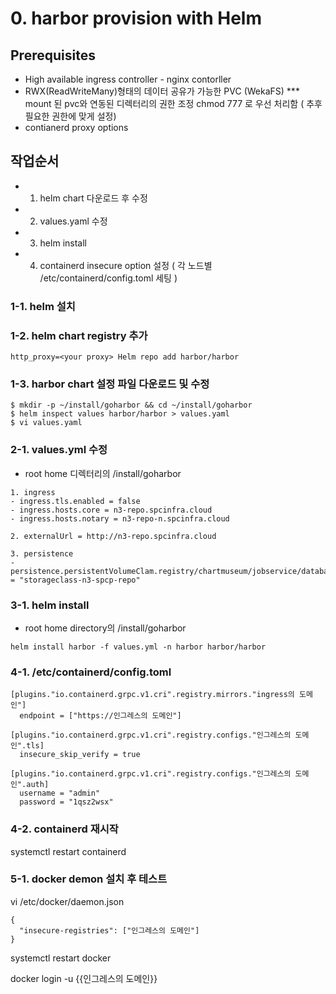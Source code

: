 # 0. harbor provision with Helm

## Prerequisites
- High available ingress controller - nginx contorller 
- RWX(ReadWriteMany)형태의 데이터 공유가 가능한 PVC (WekaFS)
  *** mount 된 pvc와 연동된 디렉터리의 권한 조정 chmod 777 로 우선 처리함 ( 추후 필요한 권한에 맞게 설정) 
- contianerd proxy options



## 작업순서
- 1. helm chart 다운로드 후 수정
- 2. values.yaml 수정
- 3. helm install
- 4. containerd insecure option 설정 ( 각 노드별 /etc/containerd/config.toml 세팅 )



### 1-1. helm 설치
### 1-2. helm chart registry 추가

```
http_proxy=<your proxy> Helm repo add harbor/harbor
```

### 1-3. harbor chart 설정 파일 다운로드 및 수정
```
$ mkdir -p ~/install/goharbor && cd ~/install/goharbor
$ helm inspect values harbor/harbor > values.yaml
$ vi values.yaml
```

### 2-1. values.yml 수정
- root home 디렉터리의 /install/goharbor

```
1. ingress 
- ingress.tls.enabled = false
- ingress.hosts.core = n3-repo.spcinfra.cloud
- ingress.hosts.notary = n3-repo-n.spcinfra.cloud

2. externalUrl = http://n3-repo.spcinfra.cloud

3. persistence
- persistence.persistentVolumeClam.registry/chartmuseum/jobservice/database/redis/trivy.storageClass = "storageclass-n3-spcp-repo"
```

### 3-1. helm install
- root home directory의 /install/goharbor
```
helm install harbor -f values.yml -n harbor harbor/harbor
```

### 4-1. /etc/containerd/config.toml

```
[plugins."io.containerd.grpc.v1.cri".registry.mirrors."ingress의 도메인"]
  endpoint = ["https://인그레스의 도메인"]

[plugins."io.containerd.grpc.v1.cri".registry.configs."인그레스의 도메인".tls]
  insecure_skip_verify = true

[plugins."io.containerd.grpc.v1.cri".registry.configs."인그레스의 도메인".auth]
  username = "admin"
  password = "1qsz2wsx"

```

### 4-2. containerd 재시작

systemctl restart containerd



### 5-1. docker demon 설치 후 테스트

vi /etc/docker/daemon.json
```
{
  "insecure-registries": ["인그레스의 도메인"]
}
```
systemctl restart docker 

docker login -u {{인그레스의 도메인}}


